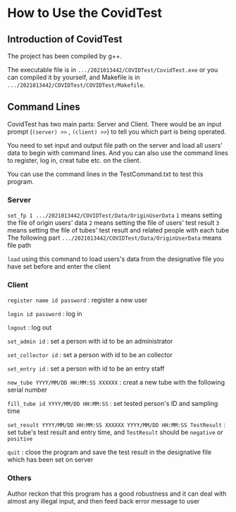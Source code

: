 # How to Use the CovidTest

## Introduction of CovidTest

The project has been compiled by g++. 

The executable file is in  `.../2021013442/COVIDTest/CovidTest.exe` or you can compiled it by yourself, and Makefile is in `.../2021013442/COVIDTest/COVIDTest/Makefile`.

## Command Lines

CovidTest has two main parts: Server and Client. There would be an input prompt (`(server) >>` , `(client) >>`) to tell you which part is being operated.

You need to set input and output file path on the server and load all users' data to begin with command lines. And you can also use the command lines to register, log in, creat tube etc. on the client.

You can use the command lines in the TestCommand.txt to test this program.

### Server

`set_fp 1 .../2021013442/COVIDTest/Data/OriginUserData` 
`1` means setting the file of origin users' data
`2` means setting the file of users' test result
`3` means setting the file of tubes' test result and related people with each tube
The following part `.../2021013442/COVIDTest/Data/OriginUserData` means file path

`load`
using this command to load users's data from the designative file you have set before and enter the client

### Client

`register name id password` : register a new user

`login id password` : log in

`logout` : log out

`set_admin id` : set a person with id to be an administrator

`set_collector id` : set a person with id to be an collector

`set_entry id` : set a person with id to be an entry staff

`new_tube YYYY/MM/DD HH:MM:SS XXXXXX` : creat a new tube with the following serial number

`fill_tube id YYYY/MM/DD HH:MM:SS` : set tested person's ID and sampling time

`set_result YYYY/MM/DD HH:MM:SS XXXXXX YYYY/MM/DD HH:MM:SS TestResult` : set tube's test result and entry time, and `TestResult` should be `negative` or `positive`

`quit` : close the program and save the test result in the designative file which has been set on server

### Others

Author reckon that this program has a good robustness and it can deal with almost any illegal input, and then feed back error message to user

